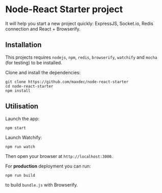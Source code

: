Node-React Starter project
=======

It will help you start a new project quickly: ExpressJS, Socket.io, Redis connection and React + Browserify.

## Installation
This projects requires `nodejs`, `npm`, `redis`, `browserify`, `watchify` and `mocha` (for testing) to be installed.

Clone and install the dependencies:

```
git clone https://github.com/maxdec/node-react-starter
cd node-react-starter
npm install
```

## Utilisation
Launch the app:

```
npm start
```

Launch Watchify:

```
npm run watch
```

Then open your browser at `http://localhost:3000`.

For **production** deployment you can run:

```
npm run build
```

to build `bundle.js` with Browserify.

